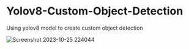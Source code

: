 # Yolov8-Custom-Object-Detection
Using yolov8 model to create custom object detection


![Screenshot 2023-10-25 224044](https://github.com/ammarak/Yolov8-Custom-Object-Detection/assets/53859857/529bae7d-4ead-4877-9f26-72df1a5fee81)
